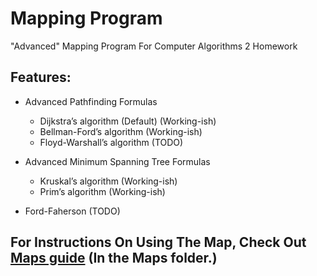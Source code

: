 # Mapping Program
"Advanced" Mapping Program For Computer Algorithms 2 Homework

## Features:
- Advanced Pathfinding Formulas
  - Dijkstra’s algorithm (Default) (Working-ish)
  - Bellman-Ford’s algorithm (Working-ish)
  - Floyd-Warshall’s algorithm (TODO)

- Advanced Minimum Spanning Tree Formulas
  - Kruskal’s algorithm (Working-ish)
  - Prim’s algorithm (Working-ish)
  
- Ford-Faherson (TODO)

## For Instructions On Using The Map, Check Out [Maps guide](Maps/README.md) (In the Maps folder.)
